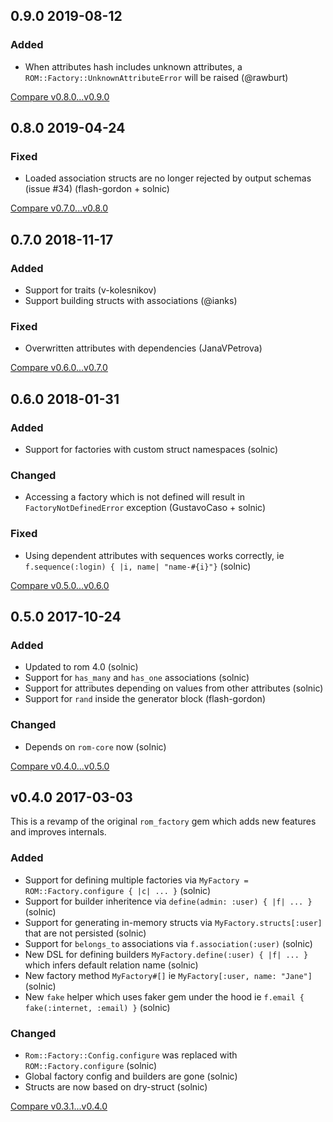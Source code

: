 ## 0.9.0 2019-08-12

### Added

* When attributes hash includes unknown attributes, a `ROM::Factory::UnknownAttributeError` will be raised (@rawburt)

[Compare v0.8.0...v0.9.0](https://github.com/rom-rb/rom-factory/compare/v0.8.0...v0.9.0)

## 0.8.0 2019-04-24

### Fixed

* Loaded association structs are no longer rejected by output schemas (issue #34) (flash-gordon + solnic)

[Compare v0.7.0...v0.8.0](https://github.com/rom-rb/rom-factory/compare/v0.7.0...v0.8.0)

## 0.7.0 2018-11-17

### Added

* Support for traits (v-kolesnikov)
* Support building structs with associations (@ianks)

### Fixed

* Overwritten attributes with dependencies (JanaVPetrova)

[Compare v0.6.0...v0.7.0](https://github.com/rom-rb/rom-factory/compare/v0.6.0...v0.7.0)

## 0.6.0 2018-01-31

### Added

* Support for factories with custom struct namespaces (solnic)

### Changed

* Accessing a factory which is not defined will result in `FactoryNotDefinedError` exception (GustavoCaso + solnic)

### Fixed

* Using dependent attributes with sequences works correctly, ie `f.sequence(:login) { |i, name| "name-#{i}"}` (solnic)

[Compare v0.5.0...v0.6.0](https://github.com/rom-rb/rom-factory/compare/v0.5.0...v0.6.0)

## 0.5.0 2017-10-24

### Added

* Updated to rom 4.0 (solnic)
* Support for `has_many` and `has_one` associations (solnic)
* Support for attributes depending on values from other attributes (solnic)
* Support for `rand` inside the generator block (flash-gordon)

### Changed

* Depends on `rom-core` now (solnic)

[Compare v0.4.0...v0.5.0](https://github.com/rom-rb/rom-factory/compare/v0.4.0...v0.5.0)

## v0.4.0 2017-03-03

This is a revamp of the original `rom_factory` gem which adds new features and
improves internals.

### Added

* Support for defining multiple factories via `MyFactory = ROM::Factory.configure { |c| ... }` (solnic)
* Support for builder inheritence via `define(admin: :user) { |f| ... }` (solnic)
* Support for generating in-memory structs via `MyFactory.structs[:user]` that are not persisted (solnic)
* Support for `belongs_to` associations via `f.association(:user)` (solnic)
* New DSL for defining builders `MyFactory.define(:user) { |f| ... }` which infers default relation name (solnic)
* New factory method `MyFactory#[]` ie `MyFactory[:user, name: "Jane"]` (solnic)
* New `fake` helper which uses faker gem under the hood ie `f.email { fake(:internet, :email) }` (solnic)

### Changed

* `Rom::Factory::Config.configure` was replaced with `ROM::Factory.configure` (solnic)
* Global factory config and builders are gone (solnic)
* Structs are now based on dry-struct (solnic)

[Compare v0.3.1...v0.4.0](https://github.com/rom-rb/rom-factory/compare/v0.3.1...v0.4.0)
